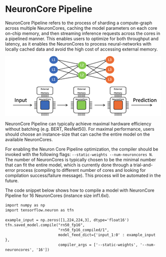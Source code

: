 # NeuronCore Pipeline

NeuronCore Pipeline refers to the process of sharding a compute-graph across multiple NeuronCores,
caching the model parameters on each core on-chip memory, and then streaming inference requests across the cores
in a pipelined manner. This enables users to optimize for both throughput and latency, as it enables the NeuronCores to
process neural-networks with locally cached data and avoid the high cost of accessing external memory.


![Image:](./images/NeuronCorePipelining.png)


NeuronCore Pipeline can typically achieve maximal hardware efficiency without batching (e.g. BERT, ResNet50).
For maximal performance, users should choose an instance-size that can cache the entire model on the available NeuronCores.

For enabling the Neuron Core Pipeline optimization, the compiler should be invoked with the following flags:
`--static-weights --num-neuroncores N`. 
The number of NeuronCores is typically chosen to be the minimal number that can fit the entire model, which is currently done through a trial-and-error process (compiling to different number of cores and looking for compilation success/failure message).
This process will be automated in the future.

The code snippet below shows how to compile a model with NeuronCore Pipeline for 16 NeuronCores (instance size inf1.6xl).

```
import numpy as np
import tensorflow.neuron as tfn

example_input = np.zeros([1,224,224,3], dtype='float16')
tfn.saved_model.compile("rn50_fp16", 
                        "rn50_fp16_compiled/1", 
                        model_feed_dict={'input_1:0' : example_input },
                        compiler_args = ['--static-weights', '--num-neuroncores', '16'])
```



